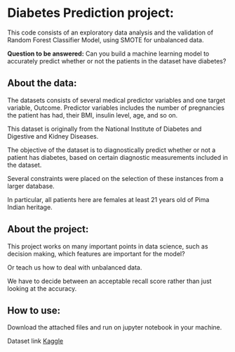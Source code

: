 # Diabetes Prediction project:

This code consists of an exploratory data analysis and the validation of Random Forest Classifier Model, using SMOTE for unbalanced data.

**Question to be answered:** Can you build a machine learning model to accurately predict whether or not the patients in the dataset have diabetes?

## About the data:

The datasets consists of several medical predictor variables and one target variable, Outcome. Predictor variables includes the number of pregnancies the patient has had, their BMI, insulin level, age, and so on.

This dataset is originally from the National Institute of Diabetes and Digestive and Kidney Diseases.

The objective of the dataset is to diagnostically predict whether or not a patient has diabetes, based on certain diagnostic measurements included in the dataset.

Several constraints were placed on the selection of these instances from a larger database.

In particular, all patients here are females at least 21 years old of Pima Indian heritage.

## About the project:

This project works on many important points in data science, such as decision making, which features are important for the model?

Or teach us how to deal with unbalanced data.

We have to decide between an acceptable recall score rather than just looking at the accuracy.

## How to use:

Download the attached files and run on jupyter notebook in your machine.

Dataset link [Kaggle](https://www.kaggle.com/uciml/pima-indians-diabetes-database) 
